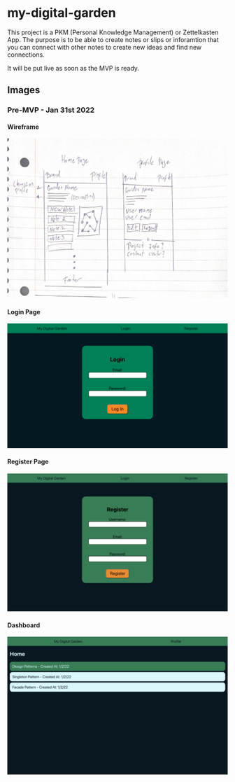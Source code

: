 # my-digital-garden

This project is a PKM (Personal Knowledge Management) or Zettelkasten App.
The purpose is to be able to create notes or slips or inforamtion that you can connect with other notes to create new ideas and find new connections.

It will be put live as soon as the MVP is ready.

## Images

### Pre-MVP - Jan 31st 2022

#### Wireframe

![Digital Garden Wireframe](./assets/images/DigitalGardenWireframe.png)

#### Login Page

![Login page](./assets/images/LoginPage.png)

#### Register Page

![Registration page](./assets/images/RegisterPage.png)

#### Dashboard

![Dashboardpage](./assets/images/Dashboard.png)

